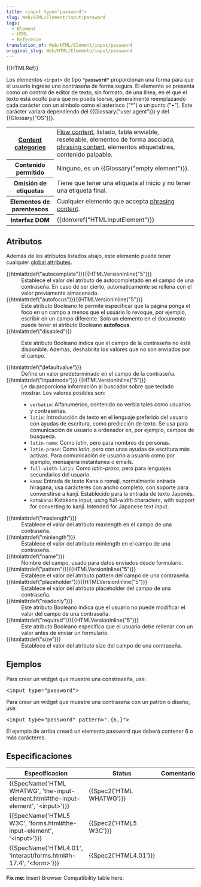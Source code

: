 ```yaml
---
title: <input type="password">
slug: Web/HTML/Element/input/password
tags:
  - Element
  - HTML
  - Reference
translation_of: Web/HTML/Element/input/password
original_slug: Web/HTML/Elemento/input/password
---
```

<p> </p>

<p>{{HTMLRef}}</p>

<p>Los elementos <code>&lt;input&gt;</code> de tipo <strong><code>"password"</code></strong> proporcionan una forma para que el usuario ingrese una contraseña de forma segura. El elemento se presenta como un control de editor de texto, sin formato, de una línea, en el que el texto está oculto para que no pueda leerse, generalmente reemplazando cada carácter con un símbolo como el asterisco ("*") o un punto ("•"). Este carácter variará dependiendo del {{Glossary("user agent")}} y del {{Glossary("OS")}}.</p>

<table class="properties">
 <tbody>
  <tr>
   <th scope="row"><a href="/en-US/docs/HTML/Content_categories">Content categories</a></th>
   <td><a href="/en-US/docs/HTML/Content_categories#Flow_content">Flow content</a>, listado, tabla enviable, reseteable, elementos de forma asociada, <a href="/en-US/docs/HTML/Content_categories#Phrasing_content">phrasing content</a>, elementos etiquetables, contenido palpable.</td>
  </tr>
  <tr>
   <th scope="row">Contenido permitido</th>
   <td>Ninguno, es un {{Glossary("empty element")}}.</td>
  </tr>
  <tr>
   <th scope="row">Omisión de etiquetas</th>
   <td>Tiene que tener una etiqueta al inicio y no tener una etiqueta final.</td>
  </tr>
  <tr>
   <th scope="row">Elementos de parentescos</th>
   <td>Cualquier elemento que accepta <a href="/en-US/docs/HTML/Content_categories#Phrasing_content">phrasing content</a>.</td>
  </tr>
  <tr>
   <th scope="row">Interfaz DOM</th>
   <td>{{domxref("HTMLInputElement")}}</td>
  </tr>
 </tbody>
</table>

<h2 id="Atributos">Atributos</h2>

<p>Además de los atributos listados abajo, este elemento puede tener cualquier <a href="/en-US/docs/HTML/Global_attributes">global attributes</a>.</p>

<dl>
 <dt>{{htmlattrdef("autocomplete")}}{{HTMLVersionInline("5")}}</dt>
 <dd>Establece el valor del atributo de autocompletado en el campo de una contraseña. En caso de ser cierto, automaticamente se rellena con el valor previamente almacenado.</dd>
 <dt>{{htmlattrdef("autofocus")}}{{HTMLVersionInline("5")}}</dt>
 <dd>Este atributo Booleano te permite especificar que la página ponga el foco en un campo a menos que el usuario lo revoque, por ejemplo, escribir en un campo diferente. Solo un elemento en el documento puede tener el atributo Booleano <strong>autofocus</strong>.</dd>
 <dt>{{htmlattrdef("disabled")}}</dt>
 <dd>
 <p>Este atributo Booleano indica que el campo de la contraseña no está disponible. Además, deshabilita los valores que no son enviados por el campo.</p>
 </dd>
 <dt>{{htmlattrdef("defaultvalue")}}</dt>
 <dd>Define un valor predeterminado en el campo de la contraseña.</dd>
 <dt>{{htmlattrdef("inputmode")}} {{HTMLVersionInline("5")}}</dt>
 <dd>Le da proporciona información al buscador sobre que teclado mostrar. Los valores posibles son:
 <ul>
  <li><code>verbatim</code>: Alfanumérico, contenido no verbla tales como usuarios y contraseñas.</li>
  <li><code>latin</code>: Introducción de texto en el lenguaje preferido del usuario con ayudas de escritura, como predicción de texto. Se usa para comunicación de usuario a ordenador en, por ejemplo, campos de búsqueda.</li>
  <li><code>latin-name</code>: Como <em>latin</em>, pero para nombres de personas.</li>
  <li><code>latin-prose</code>: Como <em>latin</em>, pero con unas ayudas de escritura más activas. Para comunicación de usuario a usuario como por ejemplo, mensajería instantanea o emails.</li>
  <li><code>full-width-latin</code>: Como <em>latin-prose</em>, pero para lenguajes secundarios del usuario.</li>
  <li><code>kana</code>: Entrada de texto Kana o romaji, normalmente entrada hiragana, usa carácteres con ancho completo, con soporte para converstirse a kanji. Establecido para la entrada de texto Japonés.</li>
  <li><code>katakana</code>: Katakana input, using full-width characters, with support for converting to kanji. Intended for Japanese text input.</li>
 </ul>
 </dd>
 <dt>{{htmlattrdef("maxlength")}}</dt>
 <dd>Establece el valor del atributo maxlength en el campo de una contraseña.</dd>
 <dt>{{htmlattrdef("minlength")}}</dt>
 <dd>Establece el valor del atributo minlength en el campo de una contraseña.</dd>
 <dt>{{htmlattrdef("name")}}</dt>
 <dd>Nombre del campo, usado para datos enviados desde formulario.</dd>
 <dt>{{htmlattrdef("pattern")}}{{HTMLVersionInline("5")}}</dt>
 <dd> Establece el valor del atributo pattern del campo de una contraseña.</dd>
 <dt>{{htmlattrdef("placeholder")}}{{HTMLVersionInline("5")}}</dt>
 <dd>Establece el valor del atributo placeholder del campo de una contraseña.</dd>
 <dt>{{htmlattrdef("readonly")}}</dt>
 <dd>Este atributo Booleano indica que el usuario no puede modificar el valor del campo de una contraseña.</dd>
 <dt>{{htmlattrdef("required")}}{{HTMLVersionInline("5")}}</dt>
 <dd>Este atributo Booleano especifica que el usuario debe rellenar con un valor antes de enviar un formulario.</dd>
 <dt>{{htmlattrdef("size")}}</dt>
 <dd>Establece el valor del atributo size del campo de una contraseña.</dd>
</dl>

<h2 id="Ejemplos">Ejemplos</h2>

<p>Para crear un widget que muestre una constraseña, use:</p>

<pre class="brush: html">&lt;input type="password"&gt;</pre>

<p>Para crear un widget que muestre una contraseña con un patrón o diseño, use:</p>

<pre class="brush: html">&lt;input type="password" pattern=".{6,}"&gt;</pre>

<p>El ejemplo de arriba creará un elemento password que deberá contener 6 o más carácteres.</p>

<h2 id="Especificaciones">Especificaciones</h2>

<table class="standard-table">
 <thead>
  <tr>
   <th scope="col">Especificacion</th>
   <th scope="col">Status</th>
   <th scope="col">Comentario</th>
  </tr>
 </thead>
 <tbody>
  <tr>
   <td>{{SpecName('HTML WHATWG', 'the-input-element.html#the-input-element', '&lt;input&gt;')}}</td>
   <td>{{Spec2('HTML WHATWG')}}</td>
   <td> </td>
  </tr>
  <tr>
   <td>{{SpecName('HTML5 W3C', 'forms.html#the-input-element', '&lt;input&gt;')}}</td>
   <td>{{Spec2('HTML5 W3C')}}</td>
   <td> </td>
  </tr>
  <tr>
   <td>{{SpecName('HTML4.01', 'interact/forms.html#h-17.4', '&lt;form&gt;')}}</td>
   <td>{{Spec2('HTML4.01')}}</td>
   <td> </td>
  </tr>
 </tbody>
</table>

<div class="note">
<p><strong>Fix me:</strong> Insert Browser Compatibility table here.</p>
</div>

<h2 id="sect1"> </h2>
